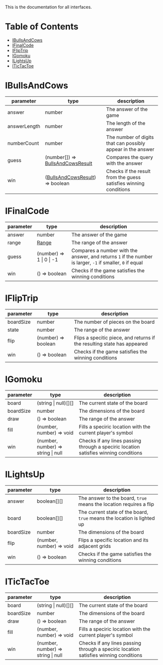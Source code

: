 This is the documentation for all interfaces.


# Table of Contents
- [IBullsAndCows](#IBullsAndCows)
- [IFinalCode](#IFinalCode)
- [IFlipTrip](#IFlipTrip)
- [IGomoku](#IGomoku)
- [ILightsUp](#ILightsUp)
- [ITicTacToe](#ITicTacToe)


# IBullsAndCows
| parameter    | type                                                                | description                                                      |
|--------------|---------------------------------------------------------------------|------------------------------------------------------------------|
| answer       | number                                                              | The answer of the game                                           |
| answerLength | number                                                              | The length of the answer                                         |
| numberCount  | number                                                              | The number of digits that can possibly appear in the answer      |
| guess        | (number[]) => [BullsAndCowsResult](./others.md/#BullsAndCowsResult) | Compares the query with the answer                               |
| win          | ([BullsAndCowsResult](./others.md/#BullsAndCowsResult)) => boolean  | Checks if the result from the guess satisfies winning conditions |



# IFinalCode
| parameter | type                                | description                                                                                               |
|-----------|-------------------------------------|-----------------------------------------------------------------------------------------------------------|
| answer    | number                              | The answer of the game                                                                                    |
| range     | [Range](./classes/struct.md/#Range) | The range of the answer                                                                                   |
| guess     | (number) => 1 \| 0 \| -1            | Compares a number with the answer, and returns `1` if the number is larger, `-1` if smaller, `0` if equal |
| win       | () => boolean                       | Checks if the game satisfies the winning conditions                                                       |



# IFlipTrip
| parameter | type                | description                                                             |
|-----------|---------------------|-------------------------------------------------------------------------|
| boardSize | number              | The number of pieces on the board                                       |
| state     | number              | The range of the answer                                                 |
| flip      | (number) => boolean | Flips a specitic piece, and returns if the resulting state has appeared |
| win       | () => boolean       | Checks if the game satisfies the winning conditions                     |



# IGomoku
| parameter | type                               | description                                                                          |
|-----------|---------------------|-----------------------------------------------------------------------------------------------------|
| board     | (string \| null)[][]               | The current state of the board                                                       |
| boardSize | number                             | The dimensions of the board                                                          |
| draw      | () => boolean                      | The range of the answer                                                              |
| fill      | (number, number) => void           | Fills a speciric location with the current player's symbol                           |
| win       | (number, number) => string \| null | Checks if any lines passing through a speciric location satisfies winning conditions |



# ILightsUp
| parameter | type                     | description                                                             |
|-----------|--------------------------|-------------------------------------------------------------------------|
| answer    | boolean[][]              | The answer to the board, `true` means the location requires a flip      |
| board     | boolean[][]              | The current state of the board, `true` means the location is lighted up |
| boardSize | number                   | The dimensions of the board                                             |
| flip      | (number, number) => void | Flips a specific location and its adjacent grids                        |
| win       | () => boolean            | Checks if the game satisfies the winning conditions                     |



# ITicTacToe
| parameter | type                               | description                                                                          |
|-----------|---------------------|-----------------------------------------------------------------------------------------------------|
| board     | (string \| null)[][]               | The current state of the board                                                       |
| boardSize | number                             | The dimensions of the board                                                          |
| draw      | () => boolean                      | The range of the answer                                                              |
| fill      | (number, number) => void           | Fills a speciric location with the current player's symbol                           |
| win       | (number, number) => string \| null | Checks if any lines passing through a speciric location satisfies winning conditions |